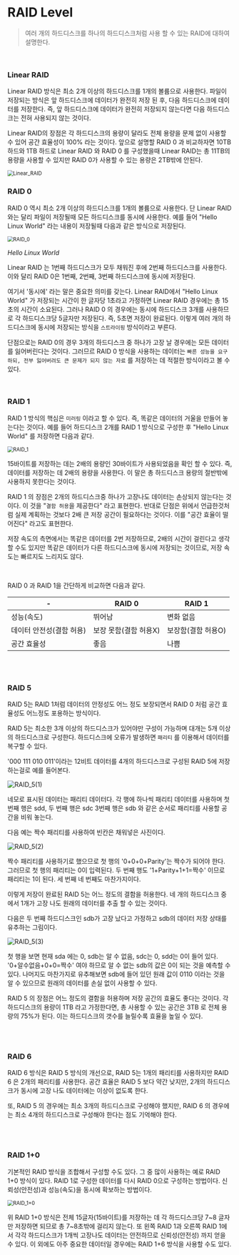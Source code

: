 # RAID Level

> 여러 개의 하드디스크를 하나의 하드디스크처럼 사용 할 수 있는 RAID에 대하여 설명한다.

<br>

### Linear RAID

Linear RAID 방식은 최소 2개 이상의 하드디스크를 1개의 볼륨으로 사용한다. 파일이 저장되는 방식은 앞 하드디스크에 데이터가 완전히 저장 된 후, 다음 하드디스크에 데이터를 저장한다. 즉, 앞 하드디스크에 데이터가 완전히 저장되지 않는다면 다음 하드디스크는 전혀 사용되지 않는 것이다.

Linear RAID의 장점은 각 하드디스크의 용량이 달라도 전체 용량을 문제 없이 사용할 수 있어 공간 효율성이 100% 라는 것이다. 앞으로 설명할 RAID 0 과 비교하자면 10TB 하드와 1TB 하드로 Linear RAID 와 RAID 0 를 구성했을때 Linear RAID는 총 11TB의 용량을 사용할 수 있지만 RAID 0가 사용할 수 있는 용량은 2TB밖에 안된다.

<img src="../img/Linux/Linear_RAID.PNG" alt="Linear_RAID" style="zoom: 80%;" />

<br>

### RAID 0

RAID 0 역시 최소 2개 이상의 하드디스크를 1개의 볼륨으로 사용한다. 단 Linear RAID 와는 달리 파일이 저장될때 모든 하드디스크를 동시에 사용한다. 예를 들어 "Hello Linux World" 라는 내용이 저장될때 다음과 같은 방식으로 저장된다.

<img src="../img/Linux/RAID_0.PNG" alt="RAID_0" style="zoom:80%;" />

*Hello Linux World*

Linear RAID 는 1번째 하드디스크가 모두 채워진 후에 2번째 하드디스크를 사용한다. 이와 달리 RAID 0은 1번째, 2번째, 3번째 하드디스크에 동시에 저장된다. 

여기서 '동시에' 라는 말은 중요한 의미를 갖는다. Linear RAID에서 "Hello Linux World" 가 저장되는 시간이 한 글자당 1초라고 가정하면 Linear RAID 경우에는 총 15초의 시간이 소요된다. 그러나 RAID 0 의 경우에는 동시에 하드디스크 3개를 사용하므로 각 하드디스크당 5글자만 저장된다. 즉, 5초면 저장이 완료된다. 이렇게 여러 개의 하드디스크에 동시에 저장되는 방식을 `스트라이핑` 방식이라고 부른다.

단점으로는 RAID 0의 경우 3개의 하드디스크 중 하나가 고장 날 경우에는 모든 데이터를 잃어버린다는 것이다. 그러므르 RAID 0 방식을 사용하는 데이터는 `빠른 성능을 요구하되, 전부 잃어버려도 큰 문제가 되지 않는 자료` 를 저장하는 데 적절한 방식이라고 볼 수 있다.

<br>

### RAID 1

RAID 1 방식의 핵심은 `미러링` 이라고 할 수 있다. 즉, 똑같은 데이터의 거울을 만들어 놓는다는 것이다. 예를 들어 하드디스크 2개를 RAID 1 방식으로 구성한 후 "Hello Linux World" 를 저장하면 다음과 같다.

<img src="../img/Linux/RAID_1.PNG" alt="RAID_1" style="zoom:80%;" />

15바이트를 저장하는 데는 2배의 용량인 30바이트가 사용되었음을 확인 할 수 있다. 즉, 데이터를 저장하는 데 2배의 용량을 사용한다. 이 말은 총 하드디스크 용량의 절반밖에 사용하지 못한다는 것이다. 

RAID 1 의 장점은 2개의 하드디스크중 하나가 고장나도 데이터는 손상되지 않는다는 것이다. 이 것을 "`결함 허용`을 제공한다" 라고 표현한다. 반대로 단점은 위에서 언급한것처럼 실제 계획하는 것보다 2배 큰 저장 공간이 필요하다는 것이다.  이를 "공간 효율이 떨어진다" 라고도 표현한다.

저장 속도의 측면에서는 똑같은 데이터를 2번 저장하므로, 2배의 시간이 걸린다고 생각 할 수도 있지만 똑같은 데이터가 다른 하드디스크에 동시에 저장되는 것이므로, 저장 속도는 빠르지도 느리지도 않다.

<br>

RAID 0 과 RAID 1을 간단하게 비교하면 다음과 같다.

| -                        | RAID 0                | RAID 1             |
| ------------------------ | --------------------- | ------------------ |
| 성능(속도)               | 뛰어남                | 변화 없음          |
| 데이터 안전성(결함 허용) | 보장 못함(결함 허용X) | 보장함(결함 허용O) |
| 공간 효율성              | 좋음                  | 나쁨               |

<br>

<br>

### RAID 5

RAID 5는 RAID 1처럼 데이터의 안정성도 어느 정도 보장되면서 RAID 0 처럼 공간 효율성도 어느정도 포용하는 방식이다.

RAID 5는 최소한 3개 이상의 하드디스크가 있어야만 구성이 가능하며 대개는 5개 이상의 하드디스크로 구성한다. 하드디스크에 오류가 발생하면 `패리티` 를 이용해서 데이터를 복구할 수 있다.

'000 111 010 011'이라는 12비트 데이터를 4개의 하드디스크로 구성된 RAID 5에 저장하는걸로 예를 들어본다.

![RAID_5(1)](../img/Linux/RAID_5(1).PNG)

네모로 표시된 데이터는 패리티 데이터다. 각 행에 하나씩 패리티 데이터를 사용하며 첫 번째 행은 sdd, 두 번째 행은 sdc 3번째 행은 sdb 와 같은 순서로 패리티를 사용할 공간을 비워 놓는다.

다음 예는 짝수 패리티를 사용하여 빈칸은 채워넣은 사진이다.

![RAID_5(2)](../img/Linux/RAID_5(2).PNG)

짝수 패리티를 사용하기로 했으므로 첫 행의 '0+0+0+Parity'는 짝수가 되어야 한다. 그러므로 첫 행의 패리티는 0이 입력된다. 두 번째 행도 '1+Parity+1+1=짝수' 이므로 패리티는 1이 된다. 세 번째 네 번째도 마찬가지이다.

이렇게 저장이 완료된 RAID 5는 어느 정도의 결함을 허용한다.  네 개의 하드디스크 중에서 1개가 고장 나도 원래의 데이터를 추출 할 수 있는 것이다.

다음은 두 번째 하드디스크인 sdb가 고장 났다고 가정하고 sdb의 데이터 저장 상태를 유추하는 그림이다.

![RAID_5(3)](../img/Linux/RAID_5(3).PNG)

첫 행을 보면 현재 sda 에는 0, sdb는 알 수 없음, sdc는 0, sdd는 0이 들어 있다. '0+알수없음+0+0=짝수' 여야 하므로 알 수 없는 sdb의 값은 0이 되는 것을 예측할 수 있다. 나머지도 마찬가지로 유추해보면 sdb에 들어 있던 원래 값이 0110 이라는 것을 알 수 있으므로 원래의 데이터를 손실 없이 사용할 수 있다.

RAID 5 의 장점은 어느 정도의 결함을 허용하며 저장 공간의 효율도 좋다는 것이다. 각 하드디스크의 용량이 1TB 라고 가정한다면, 총 사용할 수 있는 공간은 3TB 로 전체 용량의 75%가 된다. 이는 하드디스크의 갯수를 늘릴수록 효율을 높일 수 있다.

<br>

<br>

### RAID 6

RAID 6 방식은 RAID 5 방식의 개선으로, RAID 5는 1개의 패리티를 사용하지만 RAID 6 은 2개의 패리티를 사용한다. 공간 효율은 RAID 5 보다 약간 낮지만, 2개의 하드디스크가 동시에 고장 나도 데이터에는 이상이 없도록 한다. 

또, RAID 5 의 경우에는 최소 3개의 하드디스크로 구성해야 했지만, RAID 6 의 경우에는 최소 4개의 하드디스크로 구성해야 한다는 점도 기억해야 한다.

<br>

<br>

### RAID 1+0

기본적인 RAID 방식을 조합해서 구성할 수도 있다. 그 중 많이 사용하는 예로 RAID 1+0 방식이 있다. RAID 1로 구성한 데이터를 다시 RAID 0으로 구성하는 방법이다. 신뢰성(안전성)과 성능(속도)을 동시에 확보하는 방법이다.

<img src="../img/Linux/RAID_1+0.PNG" alt="RAID_1+0" style="zoom:80%;" />

위 RAID 1+0 방식은 전체 15글자(15바이트)를 저장하는 데 각 하드디스크당 7&#126;8 글자만 저장하면 되므로 총 7&#126;8초밖에 걸리지 않는다. 또 왼쪽 RAID 1과 오른쪽 RAID 1에서 각각 하드디스크가 1개씩 고장나도 데이터는 안전하므로 신뢰성(안전성) 까지 얻을 수 있다. 이 외에도 아주 중요한 데이터일 경우에는 RAID 1+6 방식을 사용할 수도 있다.

